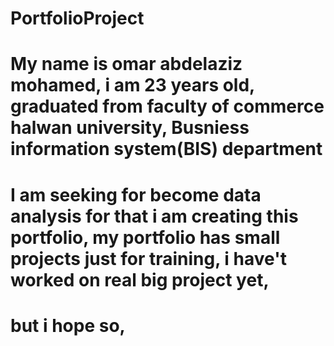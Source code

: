 # PortfolioProject
# My name is omar abdelaziz mohamed, i am 23 years old, graduated from faculty of commerce halwan university, Busniess information system(BIS) department
# I am seeking for become data analysis for that i am creating this portfolio, my portfolio has small projects just for training, i have't worked on real big project yet,
# but i hope so,
